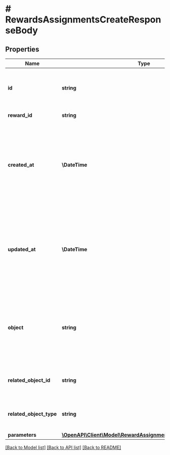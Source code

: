 # # RewardsAssignmentsCreateResponseBody

## Properties

Name | Type | Description | Notes
------------ | ------------- | ------------- | -------------
**id** | **string** | Unique reward assignment ID, assigned by Voucherify. | [optional]
**reward_id** | **string** | Associated reward ID. | [optional]
**created_at** | **\DateTime** | Timestamp representing the date and time when the reward assignment was created. The value is shown in the ISO 8601 format. | [optional]
**updated_at** | **\DateTime** | Timestamp representing the date and time when the reward assignment was updated. The value is shown in the ISO 8601 format. | [optional]
**object** | **string** | The type of the object represented by the JSON. This object stores information about the reward assignment. | [optional] [default to 'reward_assignment']
**related_object_id** | **string** | Related object ID to which the reward was assigned. | [optional]
**related_object_type** | **string** | Related object type to which the reward was assigned. | [optional] [default to 'campaign']
**parameters** | [**\OpenAPI\Client\Model\RewardAssignmentParametersParameters**](RewardAssignmentParametersParameters.md) |  | [optional]

[[Back to Model list]](../../README.md#models) [[Back to API list]](../../README.md#endpoints) [[Back to README]](../../README.md)
